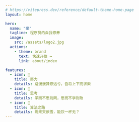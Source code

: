 ```yaml
---
# https://vitepress.dev/reference/default-theme-home-page
layout: home

hero:
  name: "樂"
  tagline: 程序员的自我修养
  image:
    src: /assets/logo2.jpg
  actions:
    - theme: brand
      text: 快速开始 →
      link: about/index

features:
  - icon: 🧗
    title: 努力
    details: 路漫漫其修远兮，吾将上下而求索
  - icon: 🤔
    title: 思考
    details: 学而不思则罔，思而不学则殆
  - icon: 🍻
    title: 算法之路
    details: 晚来天欲雪，能饮一杯无？
---
```


<DataPanel />
<Confetti />
